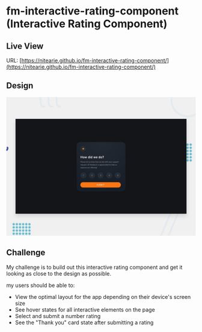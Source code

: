 # fm-interactive-rating-component (Interactive Rating Component)

## Live View

URL: [https://nitearie.github.io/fm-interactive-rating-component/](https://nitearie.github.io/fm-interactive-rating-component/)

## Design 

![Design Preview](./design/desktop-preview.jpg)

## Challenge

My challenge is to build out this interactive rating component and get it looking as close to the design as possible.

my users should be able to:

- View the optimal layout for the app depending on their device's screen size
- See hover states for all interactive elements on the page
- Select and submit a number rating
- See the "Thank you" card state after submitting a rating
